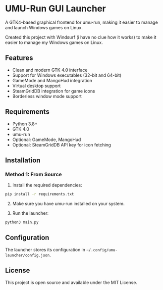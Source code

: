 # UMU-Run GUI Launcher

A GTK4-based graphical frontend for umu-run, making it easier to manage and launch Windows games on Linux.

Created this project with Windsurf (i have no clue how it works) to make it easier to manage my Windows games on Linux.

## Features

- Clean and modern GTK 4.0 interface
- Support for Windows executables (32-bit and 64-bit)
- GameMode and MangoHud integration
- Virtual desktop support
- SteamGridDB integration for game icons
- Borderless window mode support

## Requirements

- Python 3.8+
- GTK 4.0
- umu-run
- Optional: GameMode, MangoHud
- Optional: SteamGridDB API key for icon fetching

## Installation

### Method 1: From Source

1. Install the required dependencies:
```bash
pip install -r requirements.txt
```

2. Make sure you have umu-run installed on your system.

3. Run the launcher:
```bash
python3 main.py
```

## Configuration

The launcher stores its configuration in `~/.config/umu-launcher/config.json`.

## License

This project is open source and available under the MIT License.
